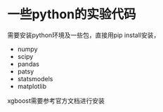 # 一些python的实验代码
需要安装python环境及一些包，直接用pip install安装，

- numpy
- scipy
- pandas 
- patsy 
- statsmodels
- matplotlib

xgboost需要参考官方文档进行安装
